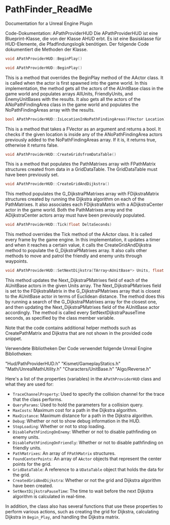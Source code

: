 # PathFinder_ReadMe
Documentation for a Unreal Engine Plugin


Code-Dokumentation: APathProviderHUD
Die APathProviderHUD ist eine Blueprint-Klasse, die von der Klasse AHUD erbt. Es ist eine Basisklasse für HUD-Elemente, die Pfadfindungslogik benötigen. Der folgende Code dokumentiert die Methoden der Klasse.

```cpp
void APathProviderHUD::BeginPlay()
```
```cpp
void APathProviderHUD::BeginPlay()
```
This is a method that overrides the BeginPlay method of the AActor class. It is called when the actor is first spawned into the game world. In this implementation, the method gets all the actors of the AUnitBase class in the game world and populates arrays AllUnits, FriendlyUnits, and EnemyUnitBases with the results. It also gets all the actors of the ANoPathFindingArea class in the game world and populates the NoPathFindingAreas array with the results.

```cpp
bool APathProviderHUD::IsLocationInNoPathFindingAreas(FVector Location)
```
This is a method that takes a FVector as an argument and returns a bool. It checks if the given location is inside any of the ANoPathFindingArea actors previously added to the NoPathFindingAreas array. If it is, it returns true, otherwise it returns false.

```cpp
void APathProviderHUD::CreateGridsfromDataTable()
```
This is a method that populates the PathMatrixes array with FPathMatrix structures created from data in a GridDataTable. The GridDataTable must have been previously set.

```cpp
void APathProviderHUD::CreateGridAndDijkstra()
```
This method populates the G_DijkstraPMatrixes array with FDijkstraMatrix structures created by running the Dijkstra algorithm on each of the PathMatrixes. It also associates each FDijkstraMatrix with a ADijkstraCenter actor in the game world. Both the PathMatrixes array and the ADijkstraCenter actors array must have been previously populated.

```cpp
void APathProviderHUD::Tick(float DeltaSeconds)
```
This method overrides the Tick method of the AActor class. It is called every frame by the game engine. In this implementation, it updates a timer and when it reaches a certain value, it calls the CreateGridAndDijkstra method to populate the G_DijkstraPMatrixes array. It also calls other methods to move and patrol the friendly and enemy units through waypoints.

```cpp
void APathProviderHUD::SetNextDijkstra(TArray<AUnitBase*> Units, float DeltaSeconds)
```
This method updates the Next_DijkstraPMatrixes field of each of the AUnitBase actors in the given Units array. The Next_DijkstraPMatrixes field is set to the FDijkstraMatrix in the G_DijkstraPMatrixes array that is closest to the AUnitBase actor in terms of Euclidean distance. The method does this by running a search of the G_DijkstraPMatrixes array for the closest one, and then updating the Next_DijkstraPMatrixes field of the AUnitBase actor accordingly. The method is called every SetNextDijkstraPauseTime seconds, as specified by the class member variable.

Note that the code contains additional helper methods such as CreatePathMatrix and Dijkstra that are not shown in the provided code snippet.


Verwendete Bibliotheken
Der Code verwendet folgende Unreal Engine Bibliotheken:

"Hud/PathProviderHUD.h"
"Kismet/GameplayStatics.h"
"Math/UnrealMathUtility.h"
"Characters/UnitBase.h"
"Algo/Reverse.h"







Here's a list of the properties (variables) in the `APathProviderHUD` class and what they are used for:

-   `TraceChannelProperty`: Used to specify the collision channel for the trace that the class performs.
-   `QueryParams`: Used to hold the parameters for a collision query.
-   `MaxCosts`: Maximum cost for a path in the Dijkstra algorithm.
-   `MaxDistance`: Maximum distance for a path in the Dijkstra algorithm.
-   `Debug`: Whether or not to show debug information in the HUD.
-   `StopLoading`: Whether or not to stop loading.
-   `DisablePathFindingOnEnemy`: Whether or not to disable pathfinding on enemy units.
-   `DisablePathFindingOnFriendly`: Whether or not to disable pathfinding on friendly units.
-   `PathMatrixes`: An array of `FPathMatrix` structures.
-   `FoundCenterPoints`: An array of `AActor` objects that represent the center points for the grid.
-   `GridDataTable`: A reference to a `UDataTable` object that holds the data for the grid.
-   `CreatedGridAndDijkstra`: Whether or not the grid and Dijkstra algorithm have been created.
-   `SetNextDijkstraPauseTime`: The time to wait before the next Dijkstra algorithm is calculated in real-time.

In addition, the class also has several functions that use these properties to perform various actions, such as creating the grid for Dijkstra, calculating Dijkstra in `Begin_Play`, and handling the Dijkstra matrix.
